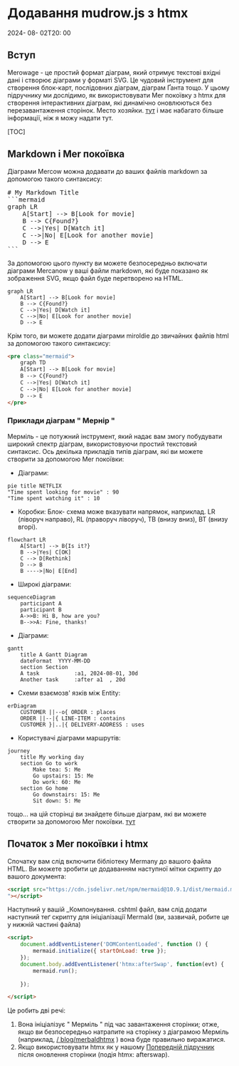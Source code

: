 # Додавання mudrow.js з htmx

<!--category-- HTMX, Markdown -->
<datetime class="hidden">2024- 08- 02T20: 00</datetime>

## Вступ

Merowage - це простий формат діаграм, який отримує текстові вхідні дані і створює діаграми у форматі SVG. Це чудовий інструмент для створення блок-карт, послідовних діаграм, діаграм Ґанта тощо. У цьому підручнику ми дослідимо, як використовувати Mer покоївку з htmx для створення інтерактивних діаграм, які динамічно оновлюються без перезавантаження сторінок.
Место хозяйки. [тут](https://mermaid.js.org/) і має набагато більше інформації, ніж я можу надати тут.

[TOC]

## Markdown і Mer покоївка

Діаграми Mercow можна додавати до ваших файлів markdown за допомогою такого синтаксису:

<pre>
# My Markdown Title
```mermaid
graph LR
    A[Start] --> B[Look for movie]
    B --> C{Found?}
    C -->|Yes| D[Watch it]
    C -->|No| E[Look for another movie]
    D --> E
```
</pre>
За допомогою цього пункту ви можете безпосередньо включати діаграми Mercanow у ваші файли markdown, які буде показано як зображення SVG, якщо файл буде перетворено на HTML.

```mermaid
graph LR
    A[Start] --> B[Look for movie]
    B --> C{Found?}
    C -->|Yes| D[Watch it]
    C -->|No| E[Look for another movie]
    D --> E
```

Крім того, ви можете додати діаграми miroldie до звичайних файлів html за допомогою такого синтаксису:

```html
<pre class="mermaid">
    graph TD
    A[Start] --> B[Look for movie]
    B --> C{Found?}
    C -->|Yes| D[Watch it]
    C -->|No| E[Look for another movie]
    D --> E
</pre>
```

### Приклади діаграм " Мернір "

Мерміль - це потужний інструмент, який надає вам змогу побудувати широкий спектр діаграм, використовуючи простий текстовий синтаксис.
Ось декілька прикладів типів діаграм, які ви можете створити за допомогою Mer покоївки:

- Діаграми:

```mermaid
pie title NETFLIX
"Time spent looking for movie" : 90
"Time spent watching it" : 10
```

- Коробки:
Блок- схема може вказувати напрямок, наприклад. LR (ліворуч направо), RL (праворуч ліворуч), TB (внизу вниз), BT (внизу вгорі).

```mermaid
flowchart LR
    A[Start] --> B{Is it?}
    B -->|Yes| C[OK]
    C --> D[Rethink]
    D --> B
    B ---->|No| E[End]
```

- Широкі діаграми:

```mermaid
sequenceDiagram 
    participant A
    participant B
    A->>B: Hi B, how are you?
    B-->>A: Fine, thanks!
```

- Діаграми:

```mermaid
gantt
    title A Gantt Diagram
    dateFormat  YYYY-MM-DD
    section Section
    A task           :a1, 2024-08-01, 30d
    Another task     :after a1  , 20d
```

- Схеми взаємозв' язків між Entity:

```mermaid
erDiagram
    CUSTOMER ||--o{ ORDER : places
    ORDER ||--|{ LINE-ITEM : contains
    CUSTOMER }|..|{ DELIVERY-ADDRESS : uses
```

- Користувачі діаграми маршрутів:

```mermaid
journey
    title My working day
    section Go to work
        Make tea: 5: Me
        Go upstairs: 15: Me
        Do work: 60: Me
    section Go home
        Go downstairs: 15: Me
        Sit down: 5: Me
```

тощо... на цій сторінці ви знайдете більше діаграм, які ви можете створити за допомогою Mer покоївки. [тут](https://mermaid.js.org/syntax/examples.html)

## Початок з Mer покоївки і htmx

Спочатку вам слід включити бібліотеку Mermany до вашого файла HTML. Ви можете зробити це додаванням наступної мітки скрипту до вашого документа:

```html
<script src="https://cdn.jsdelivr.net/npm/mermaid@10.9.1/dist/mermaid.min.js
"></script>
```

Наступний у вашій _Компонування. cshtml файл, вам слід додати наступний теґ скрипту для ініціалізації Mermald (ви, зазвичай, робите це у нижній частині файла)

```html
<script>
    document.addEventListener('DOMContentLoaded', function () {
        mermaid.initialize({ startOnLoad: true });
    });
    document.body.addEventListener('htmx:afterSwap', function(evt) {
        mermaid.run();
        
    });

</script>
```

Це робить дві речі:

1. Вона ініціалізує " Мерміль " під час завантаження сторінки; отже, якщо ви безпосередньо натрапите на сторінку з діаграмою Мерміль (наприклад, [/ blog/merbaldhtmx](/blog/mermaidandhtmx) ) вона буде правильно виражатися.
2. Якщо використовувати htmx як у нашому [Попередній підручник](/blog/htmxwithaspnetcore) після оновлення сторінки (подія htmx: afterswap).